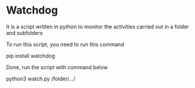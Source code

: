 # Watchdog
 It is a script written in python to monitor the activities carried out in a folder and subfolders

To run this script, you need to run this command

pip install watchdog

Done, run the script with command below

python3 watch.py /folder/.../
